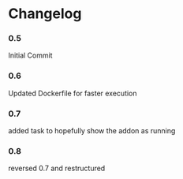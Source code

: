# Changelog

### 0.5

Initial Commit

### 0.6

Updated Dockerfile for faster execution

### 0.7

added task to hopefully show the addon as running

### 0.8

reversed 0.7 and restructured
